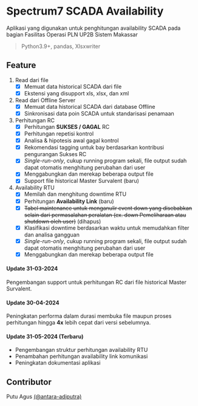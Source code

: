 # Spectrum7 SCADA Availability
Aplikasi yang digunakan untuk penghitungan availability SCADA pada bagian Fasilitas Operasi PLN UP2B Sistem Makassar

>Python3.9+, 
>pandas, 
>Xlsxwriter


## Feature
  1. Read dari file
     - [x] Memuat data historical SCADA dari file
     - [x] Ekstensi yang disupport xls, xlsx, dan xml
  1. Read dari Offline Server
     - [x] Memuat data historical SCADA dari database Offline
     - [x] Sinkronisasi data poin SCADA untuk standarisasi penamaan
  1. Perhitungan RC
     - [x] Perhitungan **SUKSES / GAGAL** RC
     - [x] Perhitungan repetisi kontrol
     - [x] Analisa & hipotesis awal gagal kontrol
     - [x] Rekomendasi tagging untuk bay berdasarkan kontribusi pengurangan Sukses RC
     - [x] _Single-run-only_, cukup running program sekali, file output sudah dapat otomatis menghitung perubahan dari user
     - [x] Menggabungkan dan merekap beberapa output file
     - [x] Support file historical Master Survalent (baru)
  1. Availability RTU
     - [x] Memilah dan menghitung downtime RTU
     - [x] Perhitungan **Availability Link** (baru)
     - [x] ~~Tabel maintenance untuk menganulir event down yang disebabkan selain dari permasalahan peralatan (ex. down Pemeliharaan atau shutdown oleh user)~~ (dihapus)
     - [x] Klasifikasi downtime berdasarkan waktu untuk memudahkan filter dan analisa gangguan
     - [x] _Single-run-only_, cukup running program sekali, file output sudah dapat otomatis menghitung perubahan dari user
     - [x] Menggabungkan dan merekap beberapa output file

#### Update 31-03-2024
Pengembangan support untuk perhitungan RC dari file historical Master Survalent.

#### Update 30-04-2024
Peningkatan performa dalam durasi membuka file maupun proses perhitungan hingga **4x** lebih cepat dari versi sebelumnya.

#### Update 31-05-2024 (Terbaru)
- Pengembangan struktur perhitungan availability RTU
- Penambahan perhitungan availability link komunikasi
- Peningkatan dokumentasi aplikasi 


## Contributor
Putu Agus [(@antara-adiputra)](https://github.com/antara-adiputra/)
